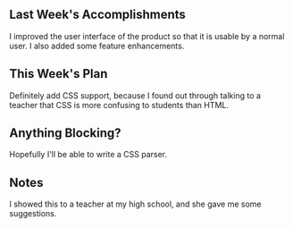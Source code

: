 ## Last Week's Accomplishments

I improved the user interface of the product so that it is usable by a normal user. I also added some feature enhancements.

## This Week's Plan

Definitely add CSS support, because I found out through talking to a teacher that CSS is more confusing to students than HTML.

## Anything Blocking?

Hopefully I'll be able to write a CSS parser.

## Notes

I showed this to a teacher at my high school, and she gave me some suggestions.
